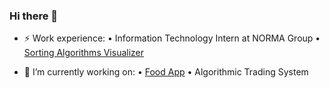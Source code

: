 ### Hi there 👋

- ⚡ Work experience:
  • Information Technology Intern at NORMA Group
  • [Sorting Algorithms Visualizer](https://github.com/Dfredude/sorting-visualizer)

- 🔭 I’m currently working on:
  • [Food App](https://github.com/Dfredude/food-bot)
  • Algorithmic Trading System


<!--
**Dfredude/Dfredude** is a ✨ _special_ ✨ repository because its `README.md` (this file) appears on your GitHub profile.

Here are some ideas to get you started:

- 🌱 I’m currently learning ...
- 👯 I’m looking to collaborate on ...
- 🤔 I’m looking for help with ...
- 💬 Ask me about ...
- 📫 How to reach me: ...
- 😄 Pronouns: ...
- ⚡ Fun fact: ...
-->

